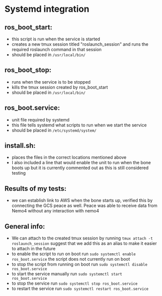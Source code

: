 # Systemd integration

## ros_boot_start:

* this script is run when the service is started
* creates a new tmux session titled "roslaunch_session" and runs the required roslaunch command in that session
* should be placed in `/usr/local/bin/`


## ros_boot_stop:

* runs when the service is to be stopped 
* kills the tmux session created by ros_boot_start
* should be placed in `/usr/local/bin/`


## ros_boot.service:

* unit file required by systemd 
* this file tells systemd what scripts to run when we start the service
* should be placed in `/etc/systemd/system/`


## install.sh:
* places the files in the correct locations mentioned above
* I also included a line that would enable the unit to run when the bone boots up but it is currently commented out as this is still considered testing


## Results of my tests:

* we can establish link to AWS when the bone starts up, verified this by connecting the GCS peace as well. Peace was able to receive data from Nemo4 without any interaction with nemo4


## General info:

* We can attach to the created tmux session by running `tmux attach -t roslaunch_session`
        suggest that we add this as an alias to make it easier to attach in the future
* to enable the script to run on boot run `sudo systemctl enable ros_boot.service`
        the script does not currently run on boot
* to stop the script from running on boot run `sudo systemctl disable ros_boot.service`
* to start the service manually run `sudo systemctl start ros_boot.service`
* to stop the service run `sudo systemctl stop ros_boot.service`
* to restart the service run `sudo systemctl restart ros_boot.service`
